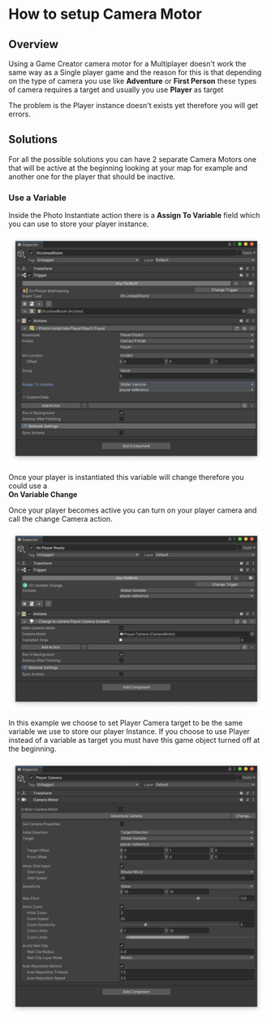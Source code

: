 # How to setup Camera Motor

## Overview

Using a Game Creator camera motor for a Multiplayer doesn't work the same way as a Single player game and the reason for this is that depending on the type of camera you use like **Adventure** or **First Person** these types of camera requires a target and usually you use **Player** as target

The problem is the Player instance doesn't exists yet therefore you will get errors.&#x20;

## Solutions

For all the possible solutions you can have 2 separate Camera Motors one that will be active at the beginning looking at your map for example and another one for the player that should be inactive.

### Use a Variable

Inside the Photo Instantiate action there is a **Assign To Variable** field which you can use to store your player instance.&#x20;

![](<../../../.gitbook/assets/image (17).png>)

Once your player is instantiated this variable will change therefore you could use a \
**On Variable Change**

Once your player becomes active you can turn on your player camera and call the change Camera action.

![](<../../../.gitbook/assets/image (81).png>)

In this example we choose to set Player Camera target to be the same variable we use to store our player Instance. If you choose to use Player instead of a variable as target you must have this game object turned off at the beginning.

![](<../../../.gitbook/assets/image (44).png>)

